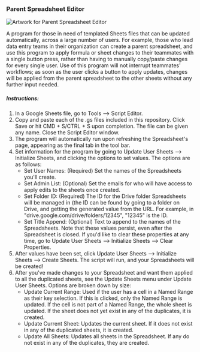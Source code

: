 ### Parent Spreadsheet Editor

![Artwork for Parent Spreadsheet Editor](https://cdnb.artstation.com/p/assets/images/images/064/354/539/large/luis-dasilva-title.jpg?1687752445)

 A program for those in need of templated Sheets files that can be updated automatically, across a large number of users. For example, those who lead data entry teams in their organization can create a parent spreadsheet, and use this program to apply formula or sheet changes to their teammates with a single button press, rather than having to manually copy/paste changes for every single user. Use of this program will not interrupt teammates' workflows; as soon as the user clicks a button to apply updates, changes will be applied from the parent spreadsheet to the other sheets without any further input needed.

##### Instructions:
1. In a Google Sheets file, go to Tools --> Script Editor. 
2. Copy and paste each of the .gs files included in this repository. Click Save or hit CMD + S/CTRL + S upon completion. The file can be given any name. Close the Script Editor window.
3. The program will automatically run upon refreshing the Spreadsheet's page, appearing as the final tab in the tool bar.
4. Set information for the program by going to Update User Sheets --> Initialize Sheets, and clicking the options to set values. The options are as follows:
	* Set User Names: (Required) Set the names of the Spreadsheets you'll create.
	* Set Admin List: (Optional) Set the emails for who will have access to apply edits to the sheets once created.
	* Set Folder ID: (Required) The ID for the Drive folder Spreadsheets will be managed in (the ID can be found by going to a folder on Drive, and getting the generated value from the URL. For example, in "drive.google.com/drive/folders/12345", "12345" is the ID.     
	* Set Title Append: (Optional) Text to append to the names of the Spreadsheets. 
Note that these values persist, even after the Spreadsheet is closed. If you'd like to clear these properties at any time, go to Update User Sheets --> Initialize Sheets --> Clear Properties.
5. After values have been set, click Update User Sheets --> Initialize Sheets --> Create Sheets. The script will run, and your Spreadsheets will be created!
6. After you've made changes to your Spreadsheet and want them applied to all the duplicated sheets, see the Update Sheets menu under Update User Sheets. Options are broken down by size: 	
	* Update Current Range: Used if the user has a cell in a Named Range as their key selection. If this is clicked, only the Named Range is updated. If the cell is not part of a Named Range, the whole sheet is updated. If the sheet does not yet exist in any of the duplicates, it is created.
	* Update Current Sheet: Updates the current sheet. If it does not exist in any of the duplicated sheets, it is created.
	* Update All Sheets: Updates all sheets in the Spreadsheet. If any do not exist in any of the duplicates, they are created.

